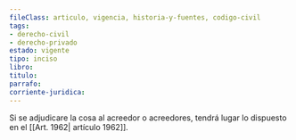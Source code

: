 ```yaml
---
fileClass: articulo, vigencia, historia-y-fuentes, codigo-civil
tags:
- derecho-civil
- derecho-privado
estado: vigente
tipo: inciso
libro:
titulo:
parrafo:
corriente-juridica:
---
```

Si se adjudicare la cosa al acreedor o acreedores, tendrá lugar lo dispuesto en el [[Art. 1962| artículo 1962]].